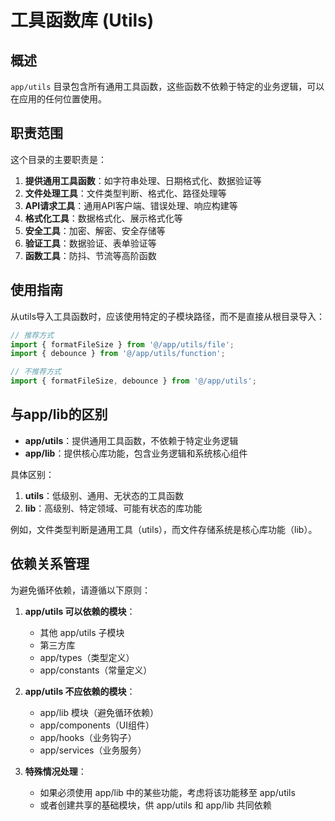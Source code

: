 # 工具函数库 (Utils)

## 概述

`app/utils` 目录包含所有通用工具函数，这些函数不依赖于特定的业务逻辑，可以在应用的任何位置使用。

## 职责范围

这个目录的主要职责是：

1. **提供通用工具函数**：如字符串处理、日期格式化、数据验证等
2. **文件处理工具**：文件类型判断、格式化、路径处理等
3. **API请求工具**：通用API客户端、错误处理、响应构建等
4. **格式化工具**：数据格式化、展示格式化等
5. **安全工具**：加密、解密、安全存储等
6. **验证工具**：数据验证、表单验证等
7. **函数工具**：防抖、节流等高阶函数

## 使用指南

从utils导入工具函数时，应该使用特定的子模块路径，而不是直接从根目录导入：

```typescript
// 推荐方式
import { formatFileSize } from '@/app/utils/file';
import { debounce } from '@/app/utils/function';

// 不推荐方式
import { formatFileSize, debounce } from '@/app/utils';
```

## 与app/lib的区别

- **app/utils**：提供通用工具函数，不依赖于特定业务逻辑
- **app/lib**：提供核心库功能，包含业务逻辑和系统核心组件

具体区别：

1. **utils**：低级别、通用、无状态的工具函数
2. **lib**：高级别、特定领域、可能有状态的库功能

例如，文件类型判断是通用工具（utils），而文件存储系统是核心库功能（lib）。

## 依赖关系管理

为避免循环依赖，请遵循以下原则：

1. **app/utils 可以依赖的模块**：
   - 其他 app/utils 子模块
   - 第三方库
   - app/types（类型定义）
   - app/constants（常量定义）

2. **app/utils 不应依赖的模块**：
   - app/lib 模块（避免循环依赖）
   - app/components（UI组件）
   - app/hooks（业务钩子）
   - app/services（业务服务）

3. **特殊情况处理**：
   - 如果必须使用 app/lib 中的某些功能，考虑将该功能移至 app/utils
   - 或者创建共享的基础模块，供 app/utils 和 app/lib 共同依赖 
